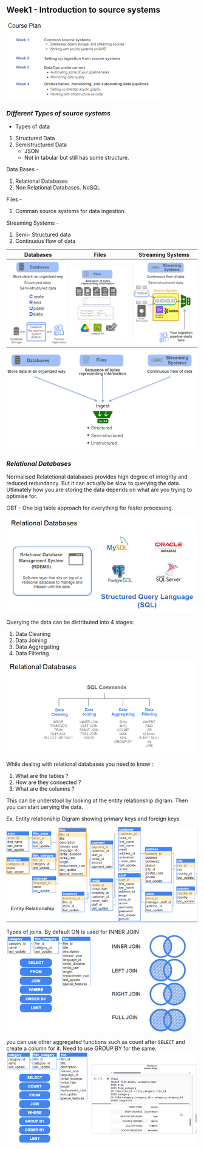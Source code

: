 ## Week1 - Introduction to source systems

![image](./.images/Week_details.png)

### _Different Types of source systems_
* Types of data
1. Structured Data
2. Semistructured Data
    - JSON
    - Not in tabular but still has some structure.


Data Bases -

1. Relational Databases
2. Non Relational Databases. NoSQL

Files - 

1. Comman source systems for data ingestion.

Streaming Systems - 

1. Semi- Structured data
2. Continuous flow of data



|Databases|Files   |Streaming Systems|
|----|--------   |--------|
|![alt text](<.images/Types of Source systems_1.png>)| ![alt text](<.images/Types of Source systems_2.png>)   |![alt text](<.images/Types of Source systems_3.png>)


![image](.images/In_summary_source_systems.png)

### _Relational Databases_

Normalised Relatetional databases provides high degree of integrity and reduced redundancy. But it can actually be slow to querying the data. 
Utlimately how you are storing the data depends on what are you trying to optimise for. 

OBT - One big table approach for everything for faster processing. 

![alt text](.images/relational_databases.png)


Querying the data can be distributed into 4 stages:
1. Data Cleaning
2. Data Joining
3. Data Aggregating
4. Data Filtering

![alt text](.images/relational_databases_2.png) 

While dealing with relational databases you need to know :
1. What are the tables ?
2. How are they connected ?
3. What are the columns ?

This can be understool by looking at the entity relationship digram. Then you can start uerying the data.

Ex. Entity relationship Digram showing primary keys and foreign keys

![alt text](.images/relational_databases_3.png) 

Types of joins. By default ON is used for INNER JOIN
![alt text](.images/relational_databases_4.png) 

you can use other aggregated functions such as count after `SELECT` and create a column for it. Need to use GROUP BY for the same. 
![alt text](.images/relational_databases_5.png)


